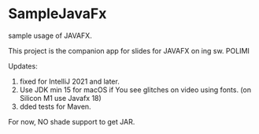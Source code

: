 # SampleJavaFx
sample usage of JAVAFX.

This project is the companion app for slides for JAVAFX on ing sw. POLIMI

Updates:
1) fixed for IntelliJ 2021 and later.
2) Use JDK min 15 for macOS if You see glitches on video using fonts. (on Silicon M1 use Javafx 18)
3) dded tests for Maven.

For now, NO shade support to get JAR.

